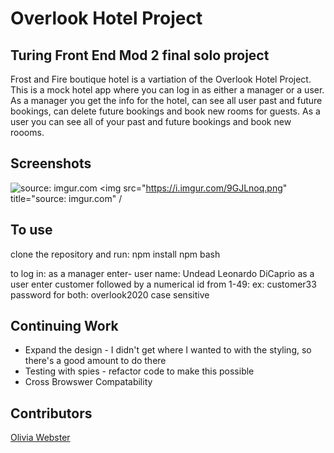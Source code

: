 # Overlook Hotel Project

## Turing Front End Mod 2 final solo project
Frost and Fire boutique hotel is a vartiation of the Overlook Hotel Project.
This is a mock hotel app where you can log in as either a manager or a user.
As a manager you get the info for the hotel, can see all user past and future bookings, can delete future bookings and book new rooms for guests. 
As a user you can see all of your past and future bookings and book new roooms. 

## Screenshots
<img href="https://imgur.com/51PTIVp"><img src="https://i.imgur.com/51PTIVp.png" title="source: imgur.com" />
<img href="https://imgur.com/9GJLnoq"><img src="https://i.imgur.com/9GJLnoq.png" title="source: imgur.com" /

## To use
clone the repository and run:
npm install
npm bash

to log in:
as a manager enter- user name: Undead Leonardo DiCaprio 
as a user enter customer followed by a numerical id from 1-49: ex: customer33
password for both: overlook2020
case sensitive


## Continuing Work 
* Expand the design - I didn't get where I wanted to with the styling, so there's a good amount to do there
* Testing with spies - refactor code to make this possible
* Cross Browswer Compatability

## Contributors

[Olivia Webster](https://github.com/oliviacweb)
